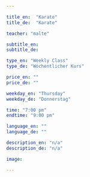 ```yaml
---

title_en:  "Karate"
title_de:  "Karate"

teacher: "malte"

subtitle_en:
subtitle_de:

type_en: "Weekly Class"
type_de: "Wöchentlicher Kurs"

price_en: ""
price_de: ""

weekday_en: "Thursday"
weekday_de: "Donnerstag"

time: "7:00 pm"
endtime: "9:00 pm"

language_en: ""
language_de: ""

description_en: "n/a"
description_de: "n/a"

image:

---
```

